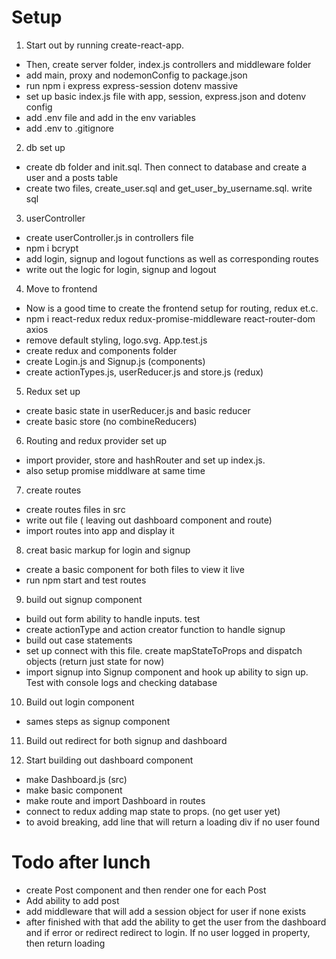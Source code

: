 # Setup 

1. Start out by running create-react-app.

- Then, create server folder, index.js controllers and middleware folder
- add main, proxy and nodemonConfig to package.json
- run npm i express express-session dotenv massive
- set up basic index.js file with app, session, express.json and dotenv config
- add .env file and add in the env variables
- add .env to .gitignore

2. db set up

- create db folder and init.sql. Then connect to database and create a user and a posts table
- create two files, create_user.sql and get_user_by_username.sql. write sql

3. userController

- create userController.js in controllers file
- npm i bcrypt
- add login, signup and logout functions as well as corresponding routes
- write out the logic for login, signup and logout

4. Move to frontend 

- Now is a good time to create the frontend setup for routing, redux et.c.
- npm i react-redux redux redux-promise-middleware react-router-dom axios
- remove default styling, logo.svg. App.test.js
- create redux and components folder
- create Login.js and Signup.js (components)
- create actionTypes.js, userReducer.js and store.js (redux)

5. Redux set up

- create basic state in userReducer.js and basic reducer
- create basic store (no combineReducers)

6. Routing and redux provider set up 

- import provider, store and hashRouter and set up index.js.
- also setup promise middlware at same time

7. create routes 

- create routes files in src
- write out file ( leaving out dashboard component and route)
- import routes into app and display it

8. creat basic markup for login and signup

- create a basic component for both files to view it live
- run npm start and test routes

9. build out signup component 

- build out form ability to handle inputs. test
- create actionType and action creator function to handle signup
- build out case statements
- set up connect with this file. create mapStateToProps and dispatch objects (return just state for now)
- import signup into Signup component and hook up ability to sign up. Test with console logs and checking database

10. Build out login component

- sames steps as signup component

11. Build out redirect for both signup and dashboard

12. Start building out dashboard component

- make Dashboard.js (src)
- make basic component
- make route and import Dashboard in routes
- connect to redux adding map state to props. (no get user yet)
- to avoid breaking, add line that will return a loading div if no user found


# Todo after lunch

- create Post component and then render one for each Post
- Add ability to add post
- add middleware that will add a session object for user if none exists
- after finished with that add the ability to get the user from the dashboard and if error or redirect redirect to login. If no user logged in property, then return loading